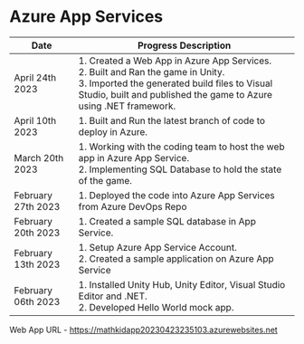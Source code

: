 # Azure App Services
| Date | Progress Description | 
| --------------- | --------------- |
| April 24th 2023 | 1. Created a Web App in Azure App Services. <br> 2. Built and Ran the game in Unity. <br> 3. Imported the generated build files to Visual Studio, built and published the game to Azure using .NET framework.|
| April 10th 2023 | 1. Built and Run the latest branch of code to deploy in Azure.|
| March 20th 2023 | 1. Working with the coding team to host the web app in Azure App Service. <br> 2. Implementing SQL Database to hold the state of the game.|
| February 27th 2023 | 1. Deployed the code into Azure App Services from Azure DevOps Repo|
| February 20th 2023 | 1. Created a sample SQL database in App Service.|
| February 13th 2023 | 1. Setup Azure App Service Account. <br> 2. Created a sample application on Azure App Service|
| February 06th 2023 | 1. Installed Unity Hub, Unity Editor, Visual Studio Editor and .NET. <br> 2. Developed Hello World mock app.|

Web App URL - https://mathkidapp20230423235103.azurewebsites.net
